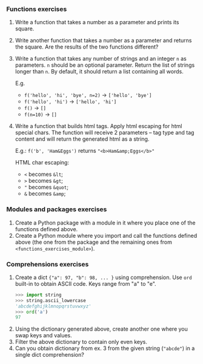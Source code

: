 ### Functions exercises
1. Write a function that takes a number as a parameter and prints its square.
1. Write another function that takes a number as a parameter and returns the square. 
Are the results of the two functions different? 
1. Write a function that takes any number of strings and an integer `n` as parameters.
`n` should be an optional parameter. Return the list of strings longer than `n`. 
By default, it should return a list containing all words.

    E.g. 
    * `f('hello', 'hi', 'bye', n=2)` -> `['hello', 'bye']`
    * `f('hello', 'hi')` -> `['hello', 'hi']`
    * `f()` -> `[]`
    * `f(n=10)` -> `[]`
1. Write a function that builds html tags. Apply html escaping for html special chars. 
The function will receive 2 parameters – tag type and tag content and will return the generated html as a string. 
    
    E.g.: `f('b', 'Ham&Eggs')` returns `"<b>Ham&amp;Eggs</b>"`
    
    HTML char escaping:
    * `<` becomes `&lt`;
    * `>` becomes `&gt`;
    * `"` becomes `&quot`;
    * `&` becomes `&amp`;

### Modules and packages exercises
1. Create a Python package with a module in it where you place one of the functions defined above.
1. Create a Python module where you import and call the functions defined above 
(the one from the package and the remaining ones from `<functions_exercises_module>`).

### Comprehensions exercises
1. Create a dict `{"a": 97, "b": 98, ... }` using comprehension. Use `ord` built-in to obtain ASCII code.
Keys range from "a" to "e". 
    ```python
    >>> import string
    >>> string.ascii_lowercase
    'abcdefghijklmnopqrstuvwxyz'
    >>> ord('a')
    97
    ```
1. Using the dictionary generated above, create another one where you swap keys and values. 
1. Filter the above dictionary to contain only even keys. 
1. Can you obtain dictionary from ex. 3 from the given string (`"abcde"`) in a single dict comprehension? 
